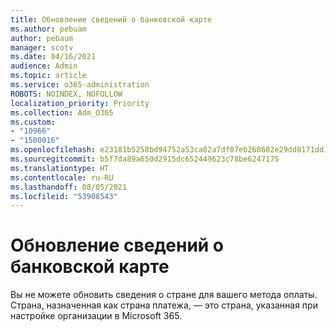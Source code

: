 ```yaml
---
title: Обновление сведений о банковской карте
ms.author: pebuam
author: pebaum
manager: scotv
ms.date: 04/16/2021
audience: Admin
ms.topic: article
ms.service: o365-administration
ROBOTS: NOINDEX, NOFOLLOW
localization_priority: Priority
ms.collection: Adm_O365
ms.custom:
- "10966"
- "1500016"
ms.openlocfilehash: e23181b5258bd94752a53ca02a7df07eb268602e29dd8171dd1a04f58a45b75f
ms.sourcegitcommit: b5f7da89a650d2915dc652449623c78be6247175
ms.translationtype: HT
ms.contentlocale: ru-RU
ms.lasthandoff: 08/05/2021
ms.locfileid: "53908543"
---
```

# <a name="update-credit-card-country-information"></a>Обновление сведений о банковской карте

Вы не можете обновить сведения о стране для вашего метода оплаты. Страна, назначенная как страна платежа, — это страна, указанная при настройке организации в Microsoft 365. 